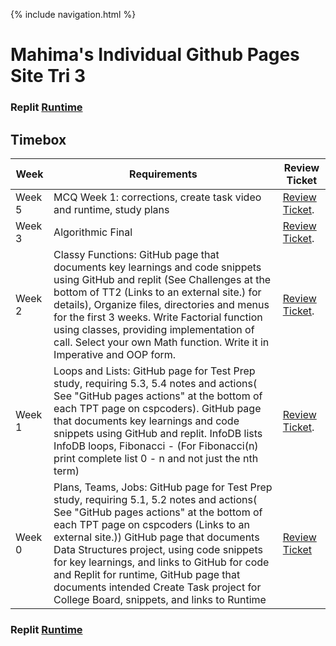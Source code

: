 {% include navigation.html %}



# Mahima's Individual Github Pages Site Tri 3



### Replit [Runtime](https://replit.com/join/ehydzoosro-mahimakrovvidy)


## Timebox

|Week|Requirements|Review Ticket|
|--------|---------|-------|
|Week 5|MCQ Week 1: corrections, create task video and runtime, study plans|[Review Ticket](https://github.com/mahimak19/mahima_indiv/issues/7).
|Week 3|Algorithmic Final|[Review Ticket](https://github.com/mahimak19/mahima_indiv/issues/7).
|Week 2|Classy Functions: GitHub page that documents key learnings and code snippets using GitHub and replit (See Challenges at the bottom of  TT2 (Links to an external site.) for details), Organize files, directories and menus for the first 3 weeks. Write Factorial function using classes, providing implementation of call. Select your own Math function. Write it in Imperative and OOP form.| [Review Ticket](https://github.com/mahimak19/mahima_indiv/issues/3). 
|Week 1|Loops and Lists: GitHub page for Test Prep study, requiring 5.3, 5.4 notes and actions( See "GitHub pages actions" at the bottom of each TPT page on cspcoders). GitHub page that documents key learnings and code snippets using GitHub and replit. InfoDB lists InfoDB loops, Fibonacci - (For Fibonacci(n)  print complete list 0 - n  and not just the nth term)|[Review Ticket](https://github.com/mahimak19/mahima_indiv/issues/2). 
|Week 0|Plans, Teams, Jobs: GitHub page for Test Prep study, requiring 5.1, 5.2 notes and actions( See "GitHub pages actions" at the bottom of each TPT page on cspcoders (Links to an external site.)) GitHub page that documents Data Structures project, using code snippets for key learnings, and links to  GitHub for code and Replit for runtime, GitHub page that documents intended Create Task project for College Board, snippets, and links to Runtime|  [Review Ticket](https://github.com/mahimak19/mahima_indiv/issues/1)



### Replit [Runtime](https://replit.com/join/ehydzoosro-mahimakrovvidy)




